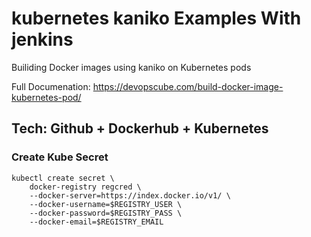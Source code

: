 # kubernetes kaniko Examples With jenkins

Builiding Docker images using kaniko on Kubernetes pods

Full Documenation: https://devopscube.com/build-docker-image-kubernetes-pod/

## Tech: Github + Dockerhub + Kubernetes

### Create Kube Secret
```
kubectl create secret \
    docker-registry regcred \
    --docker-server=https://index.docker.io/v1/ \
    --docker-username=$REGISTRY_USER \
    --docker-password=$REGISTRY_PASS \
    --docker-email=$REGISTRY_EMAIL
```






